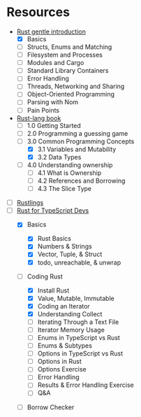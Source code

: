 # Resources

- [Rust gentle introduction](https://stevedonovan.github.io/rust-gentle-intro/readme.html)
    - [x] Basics
    - [ ] Structs, Enums and Matching
    - [ ] Filesystem and Processes
    - [ ] Modules and Cargo
    - [ ] Standard Library Containers
    - [ ] Error Handling
    - [ ] Threads, Networking and Sharing
    - [ ] Object-Oriented Programming
    - [ ] Parsing with Nom
    - [ ] Pain Points
- [Rust-lang book](https://doc.rust-lang.org/)
    - [ ] 1.0 Getting Started
    - [ ] 2.0 Programming a guessing game
    - [ ] 3.0 Common Programming Concepts
        - [x] 3.1 Variables and Mutability
        - [x] 3.2 Data Types
    - [ ] 4.0 Understanding ownership
        - [ ] 4.1 What is Ownership
        - [ ] 4.2 References and Borrowing
        - [ ] 4.3 The Slice Type
- [ ] [Rustlings](https://github.com/rust-lang/rustlings)
- [ ] [Rust for TypeScript Devs](https://frontendmasters.com/courses/rust-ts-devs)
    - [x] Basics
        - [x] Rust Basics
        - [x] Numbers & Strings
        - [x] Vector, Tuple, & Struct
        - [x] todo, unreachable, & unwrap
    - [ ] Coding Rust
        - [x] Install Rust
        - [x] Value, Mutable, Immutable
        - [x] Coding an Iterator
        - [x] Understanding Collect
        - [ ] Iterating Through a Text File
        - [ ] Iterator Memory Usage
        - [ ] Enums in TypeScript vs Rust
        - [ ] Enums & Subtypes
        - [ ] Options in TypeScript vs Rust
        - [ ] Options in Rust
        - [ ] Options Exercise
        - [ ] Error Handling
        - [ ] Results & Error Handling Exercise
        - [ ] Q&A
    - [ ] Borrow Checker
        